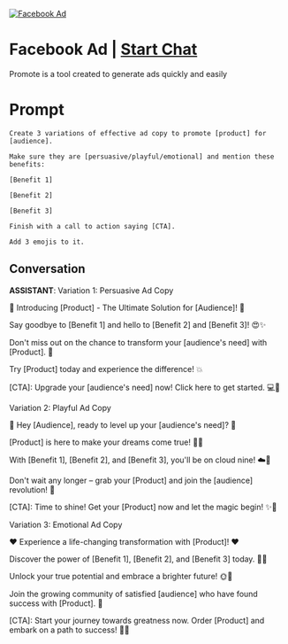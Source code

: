 
[![Facebook Ad](https://flow-prompt-covers.s3.us-west-1.amazonaws.com/icon/cute/cute_2.png)](https://gptcall.net/chat.html?data=%7B%22contact%22%3A%7B%22id%22%3A%22dpfHE3SrmwH2hivljyuRt%22%2C%22flow%22%3Atrue%7D%7D)
# Facebook Ad | [Start Chat](https://gptcall.net/chat.html?data=%7B%22contact%22%3A%7B%22id%22%3A%22dpfHE3SrmwH2hivljyuRt%22%2C%22flow%22%3Atrue%7D%7D)
Promote is a tool created  to generate ads quickly and easily

# Prompt

```
Create 3 variations of effective ad copy to promote [product] for [audience].

Make sure they are [persuasive/playful/emotional] and mention these benefits:

[Benefit 1]

[Benefit 2]

[Benefit 3]

Finish with a call to action saying [CTA].

Add 3 emojis to it.
```

## Conversation

**ASSISTANT**: Variation 1: Persuasive Ad Copy



🌟 Introducing [Product] - The Ultimate Solution for [Audience]! 🌟



Say goodbye to [Benefit 1] and hello to [Benefit 2] and [Benefit 3]! 😍✨



Don't miss out on the chance to transform your [audience's need] with [Product]. 💪



Try [Product] today and experience the difference! 💥



[CTA]: Upgrade your [audience's need] now! Click here to get started. 💻🚀



Variation 2: Playful Ad Copy



🎉 Hey [Audience], ready to level up your [audience's need]? 🚀



[Product] is here to make your dreams come true! 🌈✨



With [Benefit 1], [Benefit 2], and [Benefit 3], you'll be on cloud nine! ☁️💃



Don't wait any longer – grab your [Product] and join the [audience] revolution! 🎉



[CTA]: Time to shine! Get your [Product] now and let the magic begin! ✨💫



Variation 3: Emotional Ad Copy



❤️ Experience a life-changing transformation with [Product]! ❤️



Discover the power of [Benefit 1], [Benefit 2], and [Benefit 3] today. 🌟💪



Unlock your true potential and embrace a brighter future! 🌞💫



Join the growing community of satisfied [audience] who have found success with [Product]. 🤝



[CTA]: Start your journey towards greatness now. Order [Product] and embark on a path to success! 🚀🌈


